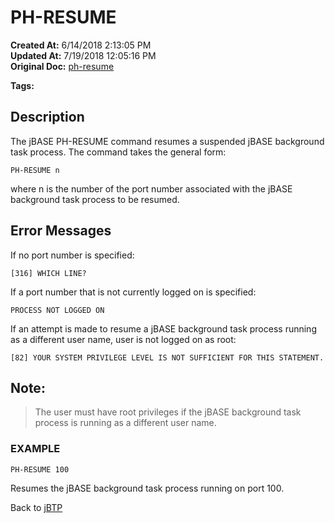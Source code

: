 # PH-RESUME

**Created At:** 6/14/2018 2:13:05 PM  
**Updated At:** 7/19/2018 12:05:16 PM  
**Original Doc:** [ph-resume](https://docs.jbase.com/46465-background-processing/ph-resume)  

**Tags:**
<badge text='backgroud processes' vertical='middle' />

## Description 

The jBASE PH-RESUME command resumes a suspended jBASE background task process. The command takes the general form:

```
PH-RESUME n
```

where n is the number of the port number associated with the jBASE background task process to be resumed.



## Error Messages 

If no port number is specified:

```
[316] WHICH LINE?
```



If a port number that is not currently logged on is specified:

```
PROCESS NOT LOGGED ON
```



If an attempt is made to resume a jBASE background task process running as a different user name, user is not logged on as root:

```
[82] YOUR SYSTEM PRIVILEGE LEVEL IS NOT SUFFICIENT FOR THIS STATEMENT.
```



## Note: 


> The user must have root privileges if the jBASE background task process is running as a different user name.




### EXAMPLE

```
PH-RESUME 100
```

Resumes the jBASE background task process running on port 100.



Back to [jBTP](./../jbtp)
